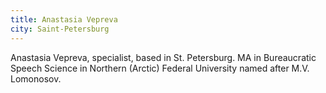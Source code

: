 ```yaml
---
title: Anastasia Vepreva
city: Saint-Petersburg
---
```


Anastasia Vepreva, specialist, based in St. Petersburg. MA in Bureaucratic Speech Science in Northern (Arctic) Federal University named after M.V. Lomonosov.
